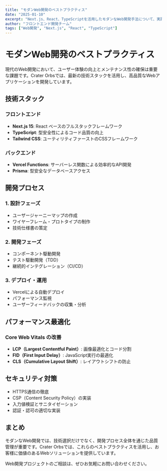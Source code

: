```yaml
---
title: "モダンWeb開発のベストプラクティス"
date: "2025-01-10"
excerpt: "Next.js、React、TypeScriptを活用したモダンなWeb開発手法について、実践的なアプローチをご紹介します。"
author: "フロントエンド開発チーム"
tags: ["Web開発", "Next.js", "React", "TypeScript"]
---
```


# モダンWeb開発のベストプラクティス

現代のWeb開発において、ユーザー体験の向上とメンテナンス性の確保は重要な課題です。Crater Orbsでは、最新の技術スタックを活用し、高品質なWebアプリケーションを開発しています。

## 技術スタック

### フロントエンド
- **Next.js 15**: React ベースのフルスタックフレームワーク
- **TypeScript**: 型安全性によるコード品質の向上
- **Tailwind CSS**: ユーティリティファーストのCSSフレームワーク

### バックエンド
- **Vercel Functions**: サーバーレス関数による効率的なAPI開発
- **Prisma**: 型安全なデータベースアクセス

## 開発プロセス

### 1. 設計フェーズ
- ユーザージャーニーマップの作成
- ワイヤーフレーム・プロトタイプの制作
- 技術仕様書の策定

### 2. 開発フェーズ
- コンポーネント駆動開発
- テスト駆動開発（TDD）
- 継続的インテグレーション（CI/CD）

### 3. デプロイ・運用
- Vercelによる自動デプロイ
- パフォーマンス監視
- ユーザーフィードバックの収集・分析

## パフォーマンス最適化

### Core Web Vitals の改善
- **LCP（Largest Contentful Paint）**: 画像最適化とコード分割
- **FID（First Input Delay）**: JavaScript実行の最適化
- **CLS（Cumulative Layout Shift）**: レイアウトシフトの防止

## セキュリティ対策

- HTTPS通信の徹底
- CSP（Content Security Policy）の実装
- 入力値検証とサニタイゼーション
- 認証・認可の適切な実装

## まとめ

モダンなWeb開発では、技術選択だけでなく、開発プロセス全体を通じた品質管理が重要です。Crater Orbsでは、これらのベストプラクティスを活用し、お客様に価値のあるWebソリューションを提供しています。

Web開発プロジェクトのご相談は、ぜひお気軽にお問い合わせください。

